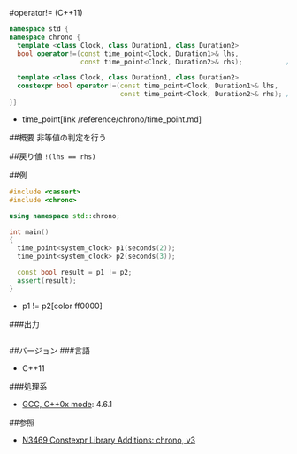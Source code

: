 #operator!= (C++11)
```cpp
namespace std {
namespace chrono {
  template <class Clock, class Duration1, class Duration2>
  bool operator!=(const time_point<Clock, Duration1>& lhs,
                  const time_point<Clock, Duration2>& rhs);           // C++11

  template <class Clock, class Duration1, class Duration2>
  constexpr bool operator!=(const time_point<Clock, Duration1>& lhs,
                            const time_point<Clock, Duration2>& rhs); // C++14
}}
```
* time_point[link /reference/chrono/time_point.md]


##概要
非等値の判定を行う


##戻り値
`!(lhs == rhs)`


##例
```cpp
#include <cassert>
#include <chrono>

using namespace std::chrono;

int main()
{
  time_point<system_clock> p1(seconds(2));
  time_point<system_clock> p2(seconds(3));

  const bool result = p1 != p2;
  assert(result);
}
```
* p1 != p2[color ff0000]

###出力
```
```

##バージョン
###言語
- C++11

###処理系
- [GCC, C++0x mode](/implementation.md#gcc): 4.6.1


##参照
- [N3469 Constexpr Library Additions: chrono, v3](http://www.open-std.org/jtc1/sc22/wg21/docs/papers/2012/n3469.html)

